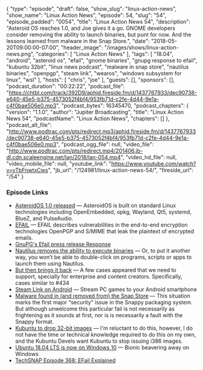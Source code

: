 {
  "type": "episode",
  "draft": false,
  "show_slug": "linux-action-news",
  "show_name": "Linux Action News",
  "episode": 54,
  "slug": "54",
  "episode_padded": "0054",
  "title": "Linux Action News 54",
  "description": "Asteroid OS reaches 1.0, and Joe gives it a go. GNOME developers consider removing the ability to launch binaries, but punt for now. And  the lessons learned from malware in the Snap Store.",
  "date": "2018-05-20T09:00:00-07:00",
  "header_image": "/images/shows/linux-action-news.png",
  "categories": [
    "Linux Action News"
  ],
  "tags": [
    "18.04",
    "android",
    "asteroid os",
    "efail",
    "gnome binaries",
    "gnupg response to efail",
    "kubuntu 32bit",
    "linux news podcast",
    "malware in snap store",
    "nautilus binaries",
    "openpgp",
    "steam link",
    "wearos",
    "windows subsystem for linux",
    "wsl"
  ],
  "hosts": [
    "chris",
    "joe"
  ],
  "guests": [],
  "sponsors": [],
  "podcast_duration": "00:22:22",
  "podcast_file": "https://chtbl.com/track/392D9/aphid.fireside.fm/d/1437767933/dec90738-e640-45e5-b375-4573052f4bf4/953fb71d-c2fe-4d44-9e1a-c4f0bae506e0.mp3",
  "podcast_bytes": 16345470,
  "podcast_chapters": {
    "version": "1.1.0",
    "author": "Jupiter Broadcasting",
    "title": "Linux Action News 54",
    "podcastName": "Linux Action News",
    "chapters": []
  },
  "podcast_alt_file": "http://www.podtrac.com/pts/redirect.mp3/aphid.fireside.fm/d/1437767933/dec90738-e640-45e5-b375-4573052f4bf4/953fb71d-c2fe-4d44-9e1a-c4f0bae506e0.mp3",
  "podcast_ogg_file": null,
  "video_file": "http://www.podtrac.com/pts/redirect.mp4/201406.jb-dl.cdn.scaleengine.net/lan/2018/lan-054.mp4",
  "video_hd_file": null,
  "video_mobile_file": null,
  "youtube_link": "https://www.youtube.com/watch?v=vTbFnwtxCws",
  "jb_url": "/124981/linux-action-news-54/",
  "fireside_url": "/54"
}


### Episode Links

  * [AsteroidOS 1.0 released](https://asteroidos.org/news/1-0-release/index.html "AsteroidOS 1.0 released") — AsteroidOS is built on standard Linux technologies including OpenEmbedded, opkg, Wayland, Qt5, systemd, BlueZ, and PulseAudio. 
  * [EFAIL](https://efail.de/ "EFAIL") — EFAIL describes vulnerabilities in the end-to-end encryption technologies OpenPGP and S/MIME that leak the plaintext of encrypted emails. 
  * [GnuPG's Efail press release Response](https://lists.gnupg.org/pipermail/gnupg-users/2018-May/060334.html "GnuPG's Efail press release Response")
  * [Nautilus removes the ability to execute binaries](https://www.omgubuntu.co.uk/2018/05/nautilus-remove-ability-launch-binaries-apps "Nautilus removes the ability to execute binaries") — Or, to put it another way, you won’t be able to double-click on programs, scripts or apps to launch them using Nautilus.
  * [But then brings it back](https://gitlab.gnome.org/GNOME/nautilus/merge_requests/229 "But then brings it back") — A few cases appeared that we need to support, specially for enterprise and content creators. Specifically, cases similar to #434
  * [Steam Link on Android](https://www.theverge.com/2018/5/17/17366662/steam-link-android-beta-valve-pc-game-streaming-service-launch "Steam Link on Android") — Stream PC games to your Android smartphone
  * [Malware found in (and removed from) the Snap Store](https://www.omgubuntu.co.uk/2018/05/ubuntu-snap-malware "Malware found in \(and removed from\) the Snap Store") — This situation marks the first major “security” issue in the Snappy packaging system. But although unwelcome this particular fail is not necessarily as frightening as it sounds at first, nor is is necessarily a fault with the Snappy format.
  * [Kubuntu to drop 32-bit images](https://lists.ubuntu.com/archives/kubuntu-devel/2018-May/011657.html "Kubuntu to drop 32-bit images") — I'm reluctant to do this, however, I do not have the time or technical knowledge required to do this on my own, and the Kubuntu Devels want Kubuntu to stop issuing i386 images.
  * [Ubuntu 18.04 LTS is now on Windows 10](https://www.techradar.com/news/ubuntu-1804-lts-is-now-on-windows-10s-microsoft-store "Ubuntu 18.04 LTS is now on Windows 10") — Bionic beavering away on Windows
  * [TechSNAP Episode 368: EFail Explained](http://techsnap.systems/368 "TechSNAP Episode 368: EFail Explained")


